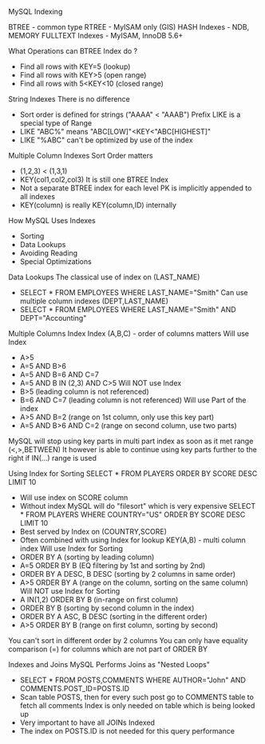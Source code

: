 MySQL Indexing

BTREE - common type
RTREE - MyISAM only (GIS)
HASH Indexes - NDB, MEMORY
FULLTEXT Indexes - MyISAM, InnoDB 5.6+

What Operations can BTREE Index do ?
- Find all rows with KEY=5 (lookup)
- Find all rows with KEY>5 (open range)
- Find all rows with 5<KEY<10 (closed range)

String Indexes
There is no difference
- Sort order is defined for strings ("AAAA" < "AAAB")
Prefix LIKE is a special type of Range
- LIKE "ABC%" means "ABC[LOW]"<KEY<"ABC[HIGHEST]"
- LIKE "%ABC" can't be optimized by use of the index

Multiple Column Indexes
Sort Order matters
- (1,2,3) < (1,3,1)
- KEY(col1,col2,col3)
It is still one BTREE Index
- Not a separate BTREE index for each level
PK is implicitly appended to all indexes
- KEY(column) is really KEY(column,ID) internally

How MySQL Uses Indexes
- Sorting
- Data Lookups
- Avoiding Reading
- Special Optimizations

Data Lookups
The classical use of index on (LAST_NAME)
- SELECT * FROM EMPLOYEES WHERE LAST_NAME="Smith"
Can use multiple column indexes (DEPT,LAST_NAME)
- SELECT * FROM EMPLOYEES WHERE LAST_NAME="Smith" AND DEPT="Accounting"

Multiple Columns Index
Index (A,B,C) - order of columns matters
Will use Index
- A>5
- A=5 AND B>6
- A=5 AND B=6 AND C=7
- A=5 AND B IN (2,3) AND C>5
Will NOT use Index
- B>5 (leading column is not referenced)
- B=6 AND C=7 (leading column is not referenced)
Will use Part of the index
- A>5 AND B=2 (range on 1st column, only use this key part)
- A=5 AND B>6 AND C=2 (range on second column, use two parts)

MySQL will stop using key parts in multi part index as soon as it met range (<,>,BETWEEN)
It however is able to continue using key parts further to the right if IN(...) range is used

Using Index for Sorting
SELECT * FROM PLAYERS ORDER BY SCORE DESC LIMIT 10
- Will use index on SCORE column
- Without index MySQL will do "filesort" which is very expensive
SELECT * FROM PLAYERS WHERE COUNTRY="US" ORDER BY SCORE DESC LIMIT 10
- Best served by Index on (COUNTRY,SCORE)
- Often combined with using Index for lookup
KEY(A,B) - multi column index
Will use Index for Sorting
- ORDER BY A (sorting by leading column)
- A=5 ORDER BY B (EQ filtering by 1st and sorting by 2nd)
- ORDER BY A DESC, B DESC (sorting by 2 columns in same order)
- A>5 ORDER BY A (range on the column, sorting on the same column)
Will NOT use Index for Sorting
- A IN(1,2) ORDER BY B (in-range on first column)
- ORDER BY B (sorting by second column in the index)
- ORDER BY A ASC, B DESC (sorting in the different order)
- A>5 ORDER BY B (range on first column, sorting by second)

You can't sort in different order by 2 columns
You can only have equality comparison (=) for columns which are not part of ORDER BY

Indexes and Joins
MySQL Performs Joins as "Nested Loops"
- SELECT * FROM POSTS,COMMENTS WHERE AUTHOR="John" AND COMMENTS.POST_ID=POSTS.ID
- Scan table POSTS, then for every such post go to COMMENTS table to fetch all comments
Index is only needed on table which is being looked up
- Very important to have all JOINs Indexed
- The index on POSTS.ID is not needed for this query performance
